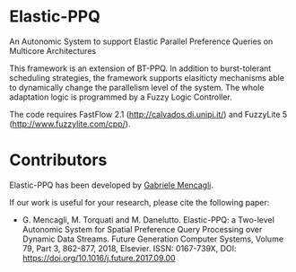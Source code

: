 # Elastic-PPQ
An Autonomic System to support Elastic Parallel Preference Queries on Multicore Architectures

This framework is an extension of BT-PPQ. In addition to burst-tolerant scheduling strategies, the framework supports elasiticty mechanisms able to dynamically change the parallelism level of the system. The whole adaptation logic is programmed by a Fuzzy Logic Controller.

The code requires FastFlow 2.1 (http://calvados.di.unipi.it/) and FuzzyLite 5 (http://www.fuzzylite.com/cpp/).

# Contributors
Elastic-PPQ has been developed by [Gabriele Mencagli](mailto:mencagli@di.unipi.it).


If our work is useful for your research, please cite the following paper:
 - G. Mencagli, M. Torquati and M. Danelutto. Elastic-PPQ: a Two-level Autonomic System for Spatial Preference Query Processing over Dynamic Data Streams. Future Generation Computer Systems, Volume 79, Part 3, 862-877, 2018, Elsevier. ISSN: 0167-739X, DOI: https://doi.org/10.1016/j.future.2017.09.00
